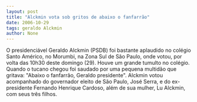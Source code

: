 ```yaml
---
layout: post
title: "Alckmin vota sob gritos de abaixo o fanfarrão"
date: 2006-10-29
tags: geraldo Alckmin
author: None
---
```


O presidenciável Geraldo Alckmin (PSDB) foi bastante aplaudido no colégio Santo Américo, no Morumbi, na Zona Sul de São Paulo, onde votou, por volta das 10h30 deste domingo (29).
Houve um grande tumulto no colégio. Quando o tucano chegou foi saudado por uma pequena multidão que gritava: \"Abaixo o fanfarrão, Geraldo presidente\".
Alckmin&nbsp;votou acompanhado do governador eleito de São Paulo, José Serra, e do ex-presidente Fernando Henrique Cardoso, além de sua mulher, Lu Alckmin, com seus três filhos. 